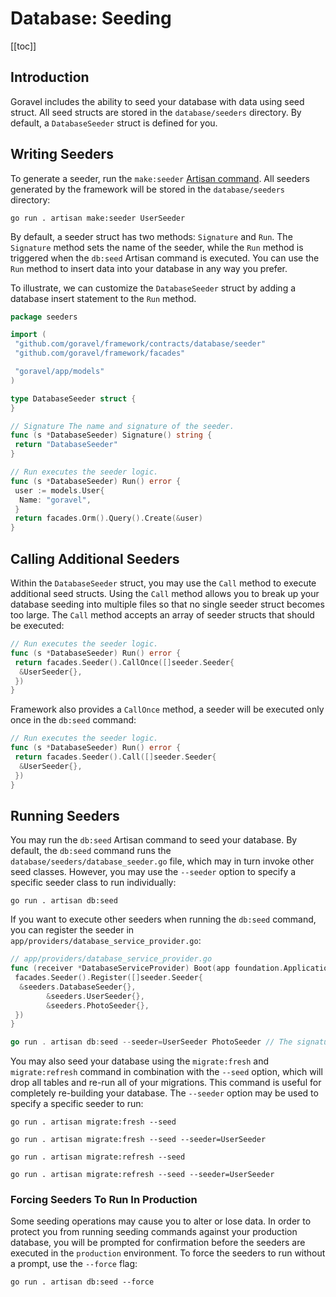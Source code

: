 # Database: Seeding

[[toc]]

## Introduction

Goravel includes the ability to seed your database with data using seed struct. All seed structs are stored in the
`database/seeders` directory. By default, a `DatabaseSeeder` struct is defined for you.

## Writing Seeders

To generate a seeder, run the `make:seeder` [Artisan command](../advanced/artisan). All seeders
generated by the framework will be stored in the `database/seeders` directory:

```shell
go run . artisan make:seeder UserSeeder
```

By default, a seeder struct has two methods: `Signature` and `Run`. The `Signature` method sets the name of the seeder,
while the `Run` method is triggered when the `db:seed` Artisan command is executed. You can use the `Run` method to
insert data into your database in any way you prefer.

To illustrate, we can customize the `DatabaseSeeder` struct by adding a database insert statement to the `Run` method.

```go
package seeders

import (
 "github.com/goravel/framework/contracts/database/seeder"
 "github.com/goravel/framework/facades"

 "goravel/app/models"
)

type DatabaseSeeder struct {
}

// Signature The name and signature of the seeder.
func (s *DatabaseSeeder) Signature() string {
 return "DatabaseSeeder"
}

// Run executes the seeder logic.
func (s *DatabaseSeeder) Run() error {
 user := models.User{
  Name: "goravel",
 }
 return facades.Orm().Query().Create(&user)
}
```

## Calling Additional Seeders

Within the `DatabaseSeeder` struct, you may use the `Call` method to execute additional seed structs. Using the `Call`
method allows you to break up your database seeding into multiple files so that no single seeder struct becomes too
large. The `Call` method accepts an array of seeder structs that should be executed:

```go
// Run executes the seeder logic.
func (s *DatabaseSeeder) Run() error {
 return facades.Seeder().CallOnce([]seeder.Seeder{
  &UserSeeder{},
 })
}
```

Framework also provides a `CallOnce` method, a seeder will be executed only once in the `db:seed` command:

```go
// Run executes the seeder logic.
func (s *DatabaseSeeder) Run() error {
 return facades.Seeder().Call([]seeder.Seeder{
  &UserSeeder{},
 })
}
```

## Running Seeders

You may run the `db:seed` Artisan command to seed your database. By default, the `db:seed` command runs the
`database/seeders/database_seeder.go` file, which may in turn invoke other seed classes. However, you may use the
`--seeder` option to specify a specific seeder class to run individually:

```shell
go run . artisan db:seed
```

If you want to execute other seeders when running the `db:seed` command, you can register the seeder in
`app/providers/database_service_provider.go`:

```go
// app/providers/database_service_provider.go
func (receiver *DatabaseServiceProvider) Boot(app foundation.Application) {
 facades.Seeder().Register([]seeder.Seeder{
  &seeders.DatabaseSeeder{},
        &seeders.UserSeeder{},
        &seeders.PhotoSeeder{},
 })
}

go run . artisan db:seed --seeder=UserSeeder PhotoSeeder // The signature of seeder
```

You may also seed your database using the `migrate:fresh` and `migrate:refresh` command in combination with the `--seed`
option, which will drop all tables and re-run all of your migrations. This command is useful for completely re-building
your database. The `--seeder` option may be used to specify a specific seeder to run:

```shell
go run . artisan migrate:fresh --seed

go run . artisan migrate:fresh --seed --seeder=UserSeeder

go run . artisan migrate:refresh --seed

go run . artisan migrate:refresh --seed --seeder=UserSeeder
```

### Forcing Seeders To Run In Production

Some seeding operations may cause you to alter or lose data. In order to protect you from running seeding commands
against your production database, you will be prompted for confirmation before the seeders are executed in the
`production` environment. To force the seeders to run without a prompt, use the `--force` flag:

```shell
go run . artisan db:seed --force
```
